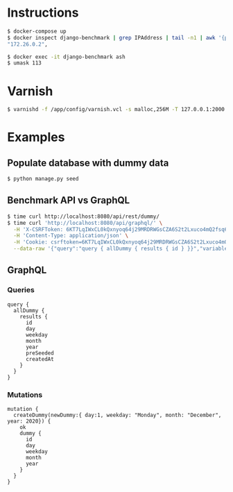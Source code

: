 # Instructions

```bash
$ docker-compose up
$ docker inspect django-benchmark | grep IPAddress | tail -n1 | awk '{print $2}'
"172.26.0.2",

$ docker exec -it django-benchmark ash
$ umask 113
```

# Varnish

```bash
$ varnishd -f /app/config/varnish.vcl -s malloc,256M -T 127.0.0.1:2000 -a 0.0.0.0:8888
```

# Examples

## Populate database with dummy data

```bash
$ python manage.py seed
```

## Benchmark API vs GraphQL

```bash
$ time curl http://localhost:8080/api/rest/dummy/
$ time curl 'http://localhost:8080/api/graphql/' \
  -H 'X-CSRFToken: 6KT7LqIWxCL0kQxnyoq64j29MRDRWGsCZA6S2t2Lxuco4mQ2fsq6xE5HQESdKQIC' \
  -H 'Content-Type: application/json' \
  -H 'Cookie: csrftoken=6KT7LqIWxCL0kQxnyoq64j29MRDRWGsCZA6S2t2Lxuco4mQ2fsq6xE5HQESdKQIC' \
  --data-raw '{"query":"query { allDummy { results { id } }}","variables":null}'
```

## GraphQL

### Queries
```
query {
  allDummy {
    results {
      id
      day
      weekday
      month
      year
      preSeeded
      createdAt
    }
  }
}
```

### Mutations

```
mutation {
  createDummy(newDummy:{ day:1, weekday: "Monday", month: "December", year: 2020}) {
    ok
    dummy {
      id
      day
      weekday
      month
      year
    }
  }
}
```